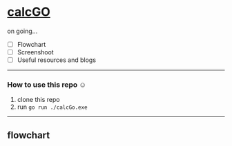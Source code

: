 # [calcGO](https://github.com/rulisastra/calcGO)

on going...

- [ ] Flowchart
- [ ] Screenshoot
- [ ] Useful resources and blogs

---

### How to use this repo :relaxed:

1. clone this repo
2. run `go run ./calcGo.exe`
---

## flowchart

